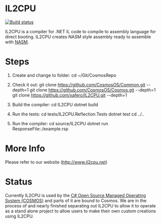 # IL2CPU

[![Build status](https://ci.appveyor.com/api/projects/status/budqdarf5cj67lp7/branch/master?svg=true)](https://ci.appveyor.com/project/CosmosOS/il2cpu/branch/master)

IL2CPU is a compiler for .NET IL code to compile to assembly language for direct booting. IL2CPU creates NASM style assembly ready to assemble with [NASM](http://www.nasm.us/).

# Steps

1) Create and change to folder:
cd ~/Git/CosmosRepo

2) Check it out:
git clone https://github.com/CosmosOS/Common.git --depth=1
git clone https://github.com/CosmosOS/Cosmos.git --depth=1
git clone https://github.com/xafero/IL2CPU.git --depth=1

3) Build the compiler:
cd IL2CPU
dotnet build

4) Run the tests:
cd tests/IL2CPU.Reflection.Tests
dotnet test
cd ../..

5) Run the compiler:
cd source/IL2CPU
dotnet run ResponseFile:./example.rsp

# More Info
Please refer to our website (http://www.il2cpu.net)

# Status
Currently IL2CPU is used by the [C# Open Source Managed Operating System (COSMOS)](http://www.goCosmos.org) and parts of it are bound to Cosmos. We are in the process of and nearly finished separating out IL2CPU to allow it to operate as a stand alone project to allow users to make their own custom creations using IL2CPU.
